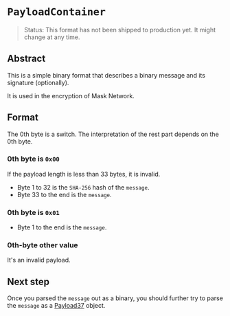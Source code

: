 # `PayloadContainer`

> Status: This format has not been shipped to production yet. It might change at any time.

## Abstract

This is a simple binary format that describes a binary message and its signature (optionally).

It is used in the encryption of Mask Network.

## Format

The 0th byte is a switch. The interpretation of the rest part depends on the 0th byte.

### 0th byte is `0x00`

If the payload length is less than 33 bytes, it is invalid.

- Byte 1 to 32 is the `SHA-256` hash of the `message`.
- Byte 33 to the end is the `message`.

### 0th byte is `0x01`

- Byte 1 to the end is the `message`.

### 0th-byte other value

It's an invalid payload.

## Next step

Once you parsed the `message` out as a binary, you should further try to parse the `message` as a [Payload37](./payload-v37.md) object.
